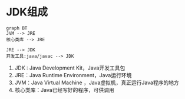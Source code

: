 # JDK组成

```mermaid
graph BT
JVM --> JRE
核心类库 --> JRE

JRE --> JDK
开发工具:java/javac --> JDK
```

1. JDK : Java Development Kit，Java开发工具包
2. JRE：Java Runtime Environment，Java运行环境
3. JVM：Java Virtual Machine ，Java虚拟机，真正运行Java程序的地方
4. 核心类库：Java已经写好的程序，可供调用



